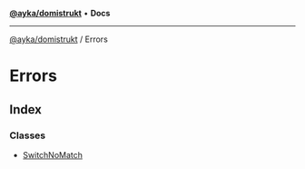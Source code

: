 [**@ayka/domistrukt**](../../README.md) • **Docs**

***

[@ayka/domistrukt](../../globals.md) / Errors

# Errors

## Index

### Classes

- [SwitchNoMatch](classes/SwitchNoMatch.md)

